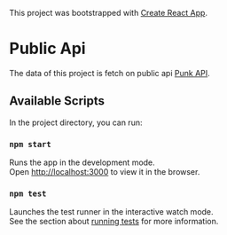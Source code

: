This project was bootstrapped with [Create React App](https://github.com/facebook/create-react-app).


# Public Api

The data of this project is fetch on public api [Punk API](https://punkapi.com/documentation/v2).

## Available Scripts

In the project directory, you can run:

### `npm start`

Runs the app in the development mode.<br />
Open [http://localhost:3000](http://localhost:3000) to view it in the browser.


### `npm test`

Launches the test runner in the interactive watch mode.<br />
See the section about [running tests](https://facebook.github.io/create-react-app/docs/running-tests) for more information.

